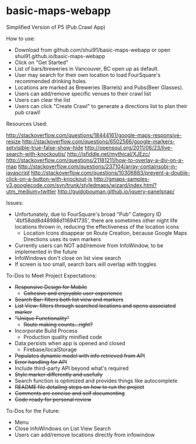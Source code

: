 # basic-maps-webapp
Simplified Version of P5 (Pub Crawl App)

How to use:
- Download from github.com/shui91/basic-maps-webapp or open shui91.github.io/basic-maps-webapp
- Click on "Get Started"
- List of bars/breweries in Vancouver, BC open up as default.
- User may search for their own location to load FourSquare's recommended drinking holes
- Locations are marked as Breweries (Barrels) and Pubs(Beer Glasses).
- Users can add/remove specific venues to their crawl list
- Users can clear the list
- Users can click "Create Crawl" to generate a directions list to plan their pub crawl!

Resources Used:

http://stackoverflow.com/questions/18444161/google-maps-responsive-resize
http://stackoverflow.com/questions/6502566/google-markers-setvisible-true-false-show-hide
http://opensoul.org/2011/06/23/live-search-with-knockoutjs/
http://jsfiddle.net/mythical/XJEzc/
http://stackoverflow.com/questions/21181211/how-to-overlay-a-div-on-a-map
http://stackoverflow.com/questions/237104/array-containsobj-in-javascript
http://stackoverflow.com/questions/10306883/prevent-a-double-click-on-a-button-with-knockout-js
http://gmaps-samples-v3.googlecode.com/svn/trunk/styledmaps/wizard/index.html?utm_medium=twitter
http://guidobouman.github.io/jquery-panelsnap/

Issues:
- Unfortunately, due to FourSquare's broad "Pub" Category ID '4bf58dd8d48988d116941735', there are sometimes other night life locations thrown in, reducing the effectiveness of the location icons
	- Location Icons disappear on Route Creation, because Google Maps Directions uses its own markers
- Currently users can NOT add/remove from InfoWindow, to be implemented in the future
- InfoWindows don't close on list view search
- If screen is too small, search bars will overlap with toggles


To-Dos to Meet Project Expectations:
- ~~Responsive Design for Mobile~~
    - ~~Cohesive and enjoyable user experience~~
- ~~Search Bar: filters both list view and markers~~
- ~~List View: filters through searched locations and opens associated marker~~
- ~~"Unique Functionality"~~
    - ~~Route making counts...right?~~
- Incorporate Build Process
    - Production quality minified code
- Data persists when app is opened and closed
    - Firebase/localStorage
- ~~Populates dynamic model with info retrieved from API~~
- ~~Error handling for API~~
- Include third-party API beyond what's required
- ~~Style marker differently and usefully~~
- Search function is optimized and provides things like autocomplete
- ~~README file detailing steps on how to run the project~~
- ~~Comments are concise and self documenting~~
- ~~Code ready for personal review~~

To-Dos for the Future:
- Menu
- Close InfoWindows on List View Search
- Users can add/remove locations directly from infowindow